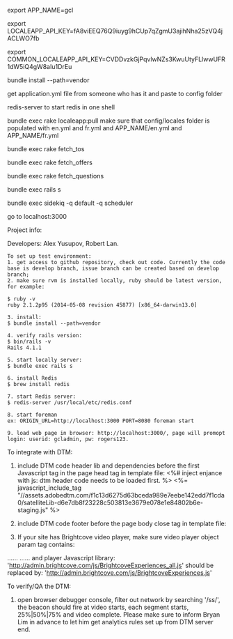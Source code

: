 
export APP_NAME=gcl

export LOCALEAPP_API_KEY=fA8viEEQ76Q9iuyg9hCUp7qZgmU3ajihNha25zVQ4jACLWO7fb

export COMMON_LOCALEAPP_API_KEY=CVDDvzkGjPqvlwNZs3KwuUtyFLlwwUFR1dW5iQ4gW8aIu1DrEu​

bundle install --path=vendor

get application.yml file from someone who has it and paste to config folder

redis-server to start redis in one shell

bundle exec rake localeapp:pull
	make sure that config/locales folder is populated with en.yml and fr.yml and APP_NAME/en.yml and APP_NAME/fr.yml

bundle exec rake fetch_tos

bundle exec rake fetch_offers

bundle exec rake fetch_questions

bundle exec rails s

bundle exec sidekiq -q default -q scheduler

go to localhost:3000

Project info:

Developers: Alex Yusupov, Robert Lan.
```
To set up test environment:
1. get access to github repository, check out code. Currently the code base is develop branch, issue branch can be created based on develop branch;
2. make sure rvm is installed locally, ruby should be latest version, for example:

$ ruby -v
ruby 2.1.2p95 (2014-05-08 revision 45877) [x86_64-darwin13.0]

3. install:
$ bundle install --path=vendor

4. verify rails version:
$ bin/rails -v
Rails 4.1.1

5. start locally server:
$ bundle exec rails s

6. install Redis
$ brew install redis

7. start Redis server:
$ redis-server /usr/local/etc/redis.conf

8. start foreman
ex: ORIGIN_URL=http://localhost:3000 PORT=8080 foreman start

9. load web page in browser: http://localhost:3000/, page will promopt login: userid: gcladmin, pw: rogers123.
```

To integrate with DTM:

1. include DTM code header lib and dependencies before the first Javascript tag in the page head tag in template file:
    <%# inject enjance with js: dtm header code needs to be loaded first. %><!-- dtm header code start -->
    <%= javascript_include_tag "//assets.adobedtm.com/f1c13d6275d63bceda989e7eebe142edd7f1cda0/satelliteLib-d6e7db8f23228c503813e3679e078e1e84802b6e-staging.js" %>
    <!-- dtm header code end -->

2. include DTM code footer before the page body close tag in template file:

<!-- dtm footer code start -->
<script type="text/javascript">
	new NameSpaceExtend(rdm, 'rdm.dtm.dl.video');
	rdm.dtm.dl = new RdmDtmDataLayer({
		brand : 'gcl',// Omniture brand, can be obtained from Bryan Lim;
/*	// following optional fields should be generated by the page template, you may ignore any one if not available:
		pages : '/hockey/nhl/burke-on-his-way-to-calgary/',
		section : 'sportsnet : hockey',
		subSection : 'sportsnet : hockey : nhl',
		subSection2 : '',
		subSection3 : '',
*/
		contentType : '',// 'section index' or 'article', can be obtained from Bryan Lim;
		authorName : '', // if this is a blog/article page, then this value should be set;
		vmxC4 : '7394779',//sample value for citytv, you need to obtain this value from Joey Ryken
		vmxEnabled : true
	}, this, deviceType);
// Please note: if you have Modernizr installed, you may pass device type as the 3rd parameter to RdmDtmDataLayer constructor

	_satellite.pageBottom();
</script>
<!-- dtm footer code end -->
3. If your site has Brightcove video player, make sure video player object param tag contains:

......
	<param name="includeAPI" value="true">
	<param name='templateLoadHandler' value='rogersAnalyticsBrightcoveLoadHandler'/>
......
and player Javascript library: 
	'http://admin.brightcove.com/js/BrightcoveExperiences_all.js' 
should be replaced by:
	'http://admin.brightcove.com/js/BrightcoveExperiences.js' 


To verify/QA the DTM:

1. open browser debugger console, filter out network by searching '/ss/', the beacon should fire at video starts, each segment starts, 25%|50%|75% and video complete. 
Please make sure to inform Bryan Lim in advance to let him get analytics rules set up from DTM server end. 